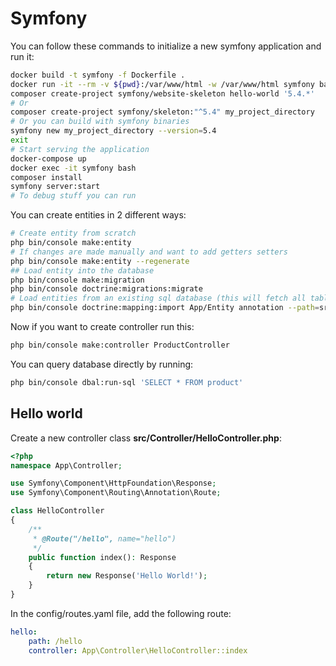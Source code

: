 # Symfony
You can follow these commands to initialize a new symfony application and run it:
```sh
docker build -t symfony -f Dockerfile .
docker run -it --rm -v ${pwd}:/var/www/html -w /var/www/html symfony bash
composer create-project symfony/website-skeleton hello-world '5.4.*'
# Or
composer create-project symfony/skeleton:"^5.4" my_project_directory
# Or you can build with symfony binaries
symfony new my_project_directory --version=5.4
exit
# Start serving the application
docker-compose up
docker exec -it symfony bash
composer install
symfony server:start
# To debug stuff you can run
```

You can create entities in 2 different ways:
```sh
# Create entity from scratch
php bin/console make:entity
# If changes are made manually and want to add getters setters
php bin/console make:entity --regenerate
## Load entity into the database
php bin/console make:migration
php bin/console doctrine:migrations:migrate
# Load entities from an existing sql database (this will fetch all tables)
php bin/console doctrine:mapping:import App/Entity annotation --path=src/Entity
```
Now if you want to create controller run this:
```sh
php bin/console make:controller ProductController
```
You can query database directly by running:
```sh
php bin/console dbal:run-sql 'SELECT * FROM product'
```
## Hello world
Create a new controller class  **src/Controller/HelloController.php**:
```php
<?php
namespace App\Controller;

use Symfony\Component\HttpFoundation\Response;
use Symfony\Component\Routing\Annotation\Route;

class HelloController
{
    /**
     * @Route("/hello", name="hello")
     */
    public function index(): Response
    {
        return new Response('Hello World!');
    }
}
```
In the config/routes.yaml file, add the following route:
```yaml
hello:
    path: /hello
    controller: App\Controller\HelloController::index
```